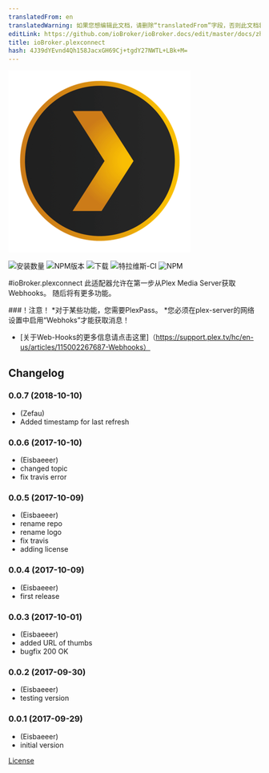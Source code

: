 ```yaml
---
translatedFrom: en
translatedWarning: 如果您想编辑此文档，请删除“translatedFrom”字段，否则此文档将再次自动翻译
editLink: https://github.com/ioBroker/ioBroker.docs/edit/master/docs/zh-cn/adapterref/iobroker.plexconnect/README.md
title: ioBroker.plexconnect
hash: 4J39dYEvnd4Qh158JacxGH69Cj+tgdY27NWTL+LBk+M=
---
```

![商标](../../../en/adapterref/iobroker.plexconnect/admin/plexconnect.png)

![安装数量](http://iobroker.live/badges/plexconnect-stable.svg)
![NPM版本](http://img.shields.io/npm/v/iobroker.plexconnect.svg)
![下载](https://img.shields.io/npm/dm/iobroker.plexconnect.svg)
![特拉维斯-CI](https://travis-ci.org/Eisbaeeer/ioBroker.plexconnect.svg?branch=master)
![NPM](https://nodei.co/npm/iobroker.plexconnect.png?downloads=true)

#ioBroker.plexconnect
此适配器允许在第一步从Plex Media Server获取Webhooks。
随后将有更多功能。

###！注意！
*对于某些功能，您需要PlexPass。
*您必须在plex-server的网络设置中启用“Webhoks”才能获取消息！
* [关于Web-Hooks的更多信息请点击这里]（https://support.plex.tv/hc/en-us/articles/115002267687-Webhooks）

## Changelog

### 0.0.7 (2018-10-10)
* (Zefau)
* Added timestamp for last refresh 

### 0.0.6 (2017-10-10)
* (Eisbaeeer)
* changed topic
* fix travis error

### 0.0.5 (2017-10-09)
* (Eisbaeeer)
* rename repo
* rename logo
* fix travis
* adding license

### 0.0.4 (2017-10-09)
* (Eisbaeeer)
* first release

### 0.0.3 (2017-10-01)
* (Eisbaeeer) 
* added URL of thumbs
* bugfix 200 OK

### 0.0.2 (2017-09-30)
* (Eisbaeeer) 
* testing version

### 0.0.1 (2017-09-29)
* (Eisbaeeer) 
* initial version

[License](https://github.com/Eisbaeeer/ioBroker.plexconnect/blob/master/LICENSE)